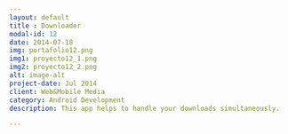 ```yaml
---
layout: default
title : Downloader
modal-id: 12
date: 2014-07-18
img: portafolio12.png
img1: proyecto12_1.png
img2: proyecto12_2.png
alt: image-alt
project-date: Jul 2014
client: Web&Mobile Media
category: Android Development
description: This app helps to handle your downloads simultaneously.

---
```

